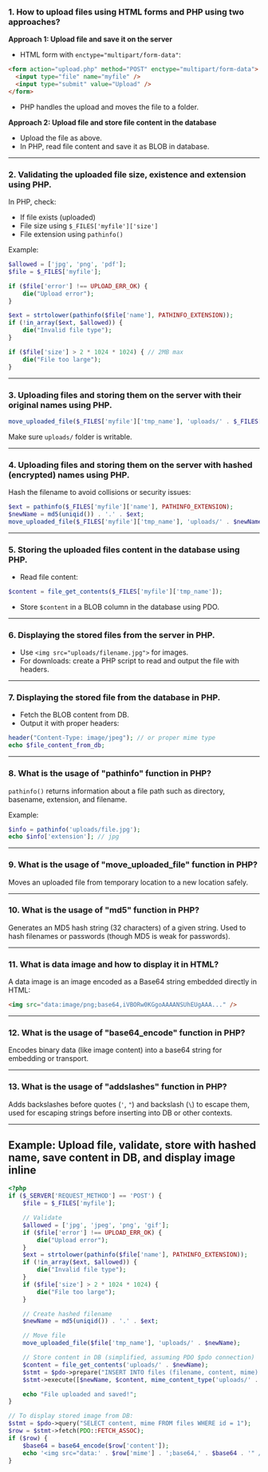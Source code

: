 
### 1. How to upload files using HTML forms and PHP using two approaches?

**Approach 1: Upload file and save it on the server**

* HTML form with `enctype="multipart/form-data"`:

```html
<form action="upload.php" method="POST" enctype="multipart/form-data">
  <input type="file" name="myfile" />
  <input type="submit" value="Upload" />
</form>
```

* PHP handles the upload and moves the file to a folder.

**Approach 2: Upload file and store file content in the database**

* Upload the file as above.
* In PHP, read file content and save it as BLOB in database.

---

### 2. Validating the uploaded file size, existence and extension using PHP.

In PHP, check:

* If file exists (uploaded)
* File size using `$_FILES['myfile']['size']`
* File extension using `pathinfo()`

Example:

```php
$allowed = ['jpg', 'png', 'pdf'];
$file = $_FILES['myfile'];

if ($file['error'] !== UPLOAD_ERR_OK) {
    die("Upload error");
}

$ext = strtolower(pathinfo($file['name'], PATHINFO_EXTENSION));
if (!in_array($ext, $allowed)) {
    die("Invalid file type");
}

if ($file['size'] > 2 * 1024 * 1024) { // 2MB max
    die("File too large");
}
```

---

### 3. Uploading files and storing them on the server with their original names using PHP.

```php
move_uploaded_file($_FILES['myfile']['tmp_name'], 'uploads/' . $_FILES['myfile']['name']);
```

Make sure `uploads/` folder is writable.

---

### 4. Uploading files and storing them on the server with hashed (encrypted) names using PHP.

Hash the filename to avoid collisions or security issues:

```php
$ext = pathinfo($_FILES['myfile']['name'], PATHINFO_EXTENSION);
$newName = md5(uniqid()) . '.' . $ext;
move_uploaded_file($_FILES['myfile']['tmp_name'], 'uploads/' . $newName);
```

---

### 5. Storing the uploaded files content in the database using PHP.

* Read file content:

```php
$content = file_get_contents($_FILES['myfile']['tmp_name']);
```

* Store `$content` in a BLOB column in the database using PDO.

---

### 6. Displaying the stored files from the server in PHP.

* Use `<img src="uploads/filename.jpg">` for images.
* For downloads: create a PHP script to read and output the file with headers.

---

### 7. Displaying the stored file from the database in PHP.

* Fetch the BLOB content from DB.
* Output it with proper headers:

```php
header("Content-Type: image/jpeg"); // or proper mime type
echo $file_content_from_db;
```

---

### 8. What is the usage of "pathinfo" function in PHP?

`pathinfo()` returns information about a file path such as directory, basename, extension, and filename.

Example:

```php
$info = pathinfo('uploads/file.jpg');
echo $info['extension']; // jpg
```

---

### 9. What is the usage of "move\_uploaded\_file" function in PHP?

Moves an uploaded file from temporary location to a new location safely.

---

### 10. What is the usage of "md5" function in PHP?

Generates an MD5 hash string (32 characters) of a given string. Used to hash filenames or passwords (though MD5 is weak for passwords).

---

### 11. What is data image and how to display it in HTML?

A data image is an image encoded as a Base64 string embedded directly in HTML:

```html
<img src="data:image/png;base64,iVBORw0KGgoAAAANSUhEUgAAA..." />
```

---

### 12. What is the usage of "base64\_encode" function in PHP?

Encodes binary data (like image content) into a base64 string for embedding or transport.

---

### 13. What is the usage of "addslashes" function in PHP?

Adds backslashes before quotes (`'`, `"`) and backslash (`\`) to escape them, used for escaping strings before inserting into DB or other contexts.

---

## Example: Upload file, validate, store with hashed name, save content in DB, and display image inline

```php
<?php
if ($_SERVER['REQUEST_METHOD'] == 'POST') {
    $file = $_FILES['myfile'];

    // Validate
    $allowed = ['jpg', 'jpeg', 'png', 'gif'];
    if ($file['error'] !== UPLOAD_ERR_OK) {
        die("Upload error");
    }
    $ext = strtolower(pathinfo($file['name'], PATHINFO_EXTENSION));
    if (!in_array($ext, $allowed)) {
        die("Invalid file type");
    }
    if ($file['size'] > 2 * 1024 * 1024) {
        die("File too large");
    }

    // Create hashed filename
    $newName = md5(uniqid()) . '.' . $ext;

    // Move file
    move_uploaded_file($file['tmp_name'], 'uploads/' . $newName);

    // Store content in DB (simplified, assuming PDO $pdo connection)
    $content = file_get_contents('uploads/' . $newName);
    $stmt = $pdo->prepare("INSERT INTO files (filename, content, mime) VALUES (?, ?, ?)");
    $stmt->execute([$newName, $content, mime_content_type('uploads/' . $newName)]);

    echo "File uploaded and saved!";
}

// To display stored image from DB:
$stmt = $pdo->query("SELECT content, mime FROM files WHERE id = 1");
$row = $stmt->fetch(PDO::FETCH_ASSOC);
if ($row) {
    $base64 = base64_encode($row['content']);
    echo '<img src="data:' . $row['mime'] . ';base64,' . $base64 . '" />';
}
```


